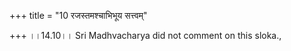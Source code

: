 +++
title = "10 रजस्तमश्चाभिभूय सत्त्वम्"

+++
।।14.10।। Sri Madhvacharya did not comment on this sloka.,
